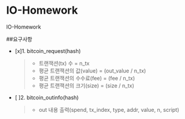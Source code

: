 # IO-Homework
IO-Homework

##요구사항
- [x]1. bitcoin_request(hash)
  >+ 트랜잭션(tx) 수 = n_tx
  >+ 평균 트랜잭션의 값(value) = (out_value / n_tx)
  >+ 평균 트랜잭션의 수수료(fee) = (fee / n_tx)
  >+ 평균 트랜잭션의 크기(size) = (size / n_tx)

- [ ]2. bitcoin_outinfo(hash)
  >+ out 내용 출력(spend, tx_index, type, addr, value, n, script)